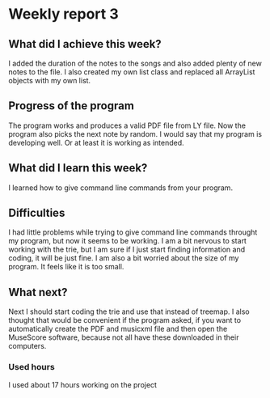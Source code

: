 # Weekly report 3
## What did I achieve this week?

I added the duration of the notes to the songs and also added plenty of new notes to the file. I also created my own list class and replaced all ArrayList objects with my own list. 

## Progress of the program

The program works and produces a valid PDF file from LY file. Now the program also picks the next note by random. I would say that my program is developing well. Or at least it is working as intended.

## What did I learn this week?

I learned how to give command line commands from your program. 

## Difficulties

I had little problems while trying to give command line commands throught my program, but now it seems to be working. I am a bit nervous to start working with the trie, but I am sure if I just start finding information and coding, it will be just fine. I am also a bit worried about the size of my program. It feels like it is too small.

## What next?

Next I should start coding the trie and use that instead of treemap. I also thought that would be convenient if the program asked, if you want to automatically create the PDF and musicxml file and then open the MuseScore software, because not all have these downloaded in their computers.

### Used hours

I used about 17 hours working on the project
